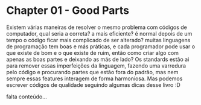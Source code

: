 # Chapter 01 - Good Parts

Existem várias maneiras de resolver o mesmo problema com códigos de computador, qual seria a correta? a mais eficiente? é normal depois de um tempo o código ficar mais complicado de ser alterado? muitas linguagens de programação tem boas e más práticas, e cada programador pode usar o que existe de bom e o que existe de ruim, então como criar algo com apenas as boas partes e deixando as más de lado?
Os standards estão ai para remover essas imperfeições da linguagem, fazendo uma varredura pelo código e procurando partes que estão fora do padrão, mas nem sempre essas features interagem de forma harmoniosa.
Mas podemos escrever códigos de qualidade seguindo algumas dicas desse livro :D

 falta conteúdo...


